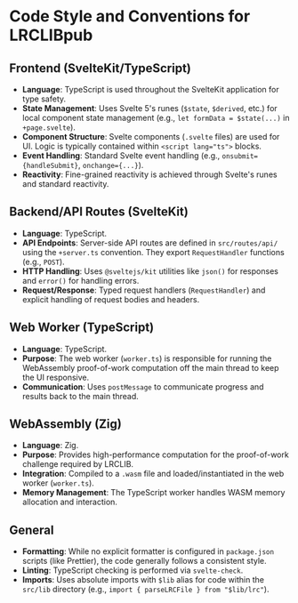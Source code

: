 # Code Style and Conventions for LRCLIBpub

## Frontend (SvelteKit/TypeScript)

- **Language**: TypeScript is used throughout the SvelteKit application for type safety.
- **State Management**: Uses Svelte 5's runes (`$state`, `$derived`, etc.) for local component state management (e.g., `let formData = $state(...)` in `+page.svelte`).
- **Component Structure**: Svelte components (`.svelte` files) are used for UI. Logic is typically contained within `<script lang="ts">` blocks.
- **Event Handling**: Standard Svelte event handling (e.g., `onsubmit={handleSubmit}`, `onchange={...}`).
- **Reactivity**: Fine-grained reactivity is achieved through Svelte's runes and standard reactivity.

## Backend/API Routes (SvelteKit)

- **Language**: TypeScript.
- **API Endpoints**: Server-side API routes are defined in `src/routes/api/` using the `+server.ts` convention. They export `RequestHandler` functions (e.g., `POST`).
- **HTTP Handling**: Uses `@sveltejs/kit` utilities like `json()` for responses and `error()` for handling errors.
- **Request/Response**: Typed request handlers (`RequestHandler`) and explicit handling of request bodies and headers.

## Web Worker (TypeScript)

- **Language**: TypeScript.
- **Purpose**: The web worker (`worker.ts`) is responsible for running the WebAssembly proof-of-work computation off the main thread to keep the UI responsive.
- **Communication**: Uses `postMessage` to communicate progress and results back to the main thread.

## WebAssembly (Zig)

- **Language**: Zig.
- **Purpose**: Provides high-performance computation for the proof-of-work challenge required by LRCLIB.
- **Integration**: Compiled to a `.wasm` file and loaded/instantiated in the web worker (`worker.ts`).
- **Memory Management**: The TypeScript worker handles WASM memory allocation and interaction.

## General

- **Formatting**: While no explicit formatter is configured in `package.json` scripts (like Prettier), the code generally follows a consistent style.
- **Linting**: TypeScript checking is performed via `svelte-check`.
- **Imports**: Uses absolute imports with `$lib` alias for code within the `src/lib` directory (e.g., `import { parseLRCFile } from "$lib/lrc"`).